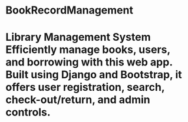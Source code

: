# BookRecordManagement
# Library Management System  Efficiently manage books, users, and borrowing with this web app. Built using Django and Bootstrap, it offers user registration, search, check-out/return, and admin controls.

